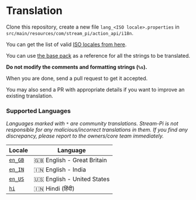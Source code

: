 # Translation

Clone this repository, create a new file `lang_<ISO locale>.properties` in `src/main/resources/com/stream_pi/action_api/i18n`. 

You can get the list of valid [ISO locales from here](https://docs.oracle.com/cd/E13214_01/wli/docs92/xref/xqisocodes.html).

You can use [the base pack](https://github.com/stream-pi/action-api/blob/master/src/main/resources/com/stream_pi/action-api/i18n/lang.properties) as a reference for all the strings to be translated. 

**Do not modify the comments and formatting strings (`%s`).**

When you are done, send a pull request to get it accepted.

You may also send a PR with appropriate details if you want to improve an existing translation.


### Supported Languages

*Languages marked with `*` are community translations. Stream-Pi is not responsible for any malicious/incorrect translations in them. If you find any discrepancy, please report to the owners/core team immediately.*

| Locale              | Language |
| ------------------- | ----------- |
| [`en_GB`][en_GB]    | 🇬🇧 English - Great Britain  |
| [`en_IN`][en_IN]    | 🇮🇳 English - India         |
| [`en_US`][en_US]    | 🇺🇸 English - United States         |
| [`hi`][hi]          | 🇮🇳 Hindi (हिंदी)            |




[en_GB]: https://github.com/stream-pi/action-api/blob/master/src/main/resources/com/stream_pi/action_api/i18n/lang_en_GB.properties
[en_IN]: https://github.com/stream-pi/action-api/blob/master/src/main/resources/com/stream_pi/action_api/i18n/lang_en_IN.properties
[en_US]: https://github.com/stream-pi/action-api/blob/master/src/main/resources/com/stream_pi/action_api/i18n/lang_en_US.properties
[hi]: https://github.com/stream-pi/action-api/blob/master/src/main/resources/com/stream_pi/action_api/i18n/lang_hi.properties
